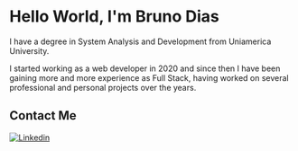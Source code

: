 # Hello World, I'm Bruno Dias

I have a degree in System Analysis and Development from Uniamerica University. 

I started working as a web developer in 2020 and since then I have been gaining more and more experience as Full Stack, having worked on several professional and personal projects over the years. 

## Contact Me
[![Linkedin](https://img.shields.io/badge/LinkedIn-0077B5?style=for-the-badge&logo=linkedin&logoColor=white)](https://www.linkedin.com/in/brunosdias1997/)
